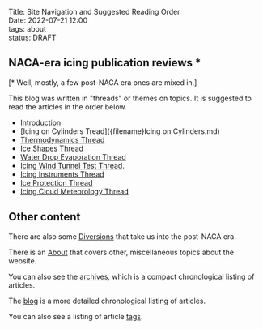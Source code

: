 Title: Site Navigation and Suggested Reading Order    
Date: 2022-07-21 12:00  
tags: about  
status: DRAFT

## NACA-era icing publication reviews *   

[* Well, mostly, a few post-NACA era ones are mixed in.]

This blog was written in "threads" or themes on topics. 
It is suggested to read the articles in the order below.  

- [Introduction]({filename}introduction.md)  
- [Icing on Cylinders Tread]({filename}Icing on Cylinders.md)  
- [Thermodynamics Thread]({filename}thermodynamics.md)  
- [Ice Shapes Thread]({filename}ice_shapes_thread.md)  
- [Water Drop Evaporation Thread]({filename}water_drop_evaporation_thread.md)  
- [Icing Wind Tunnel Test Thread]({filename}icing_wind_tunnel_test.md).  
- [Icing Instruments Thread]({filename}instruments.md)  
- [Ice Protection Thread]({filename}ice%20protection.md)  
- [Icing Cloud Meteorology Thread]({filename}Meteorology.md)  

## Other content  

There are also some [Diversions]({filename}diversions.md) that take us into the post-NACA era.  

There is an [About]({filename}about.md) that covers other, 
miscellaneous topics about the website.  

You can also see the [archives](/archives.html), which is a
compact chronological listing of articles.  

The [blog](/blog.html) is a more detailed chronological listing of articles.  

You can also see a listing of article [tags](/tags.html).  
